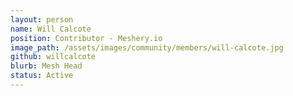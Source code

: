 ```yaml
---
layout: person
name: Will Calcote
position: Contributor - Meshery.io
image_path: /assets/images/community/members/will-calcote.jpg
github: willcalcote
blurb: Mesh Head
status: Active
---
```

